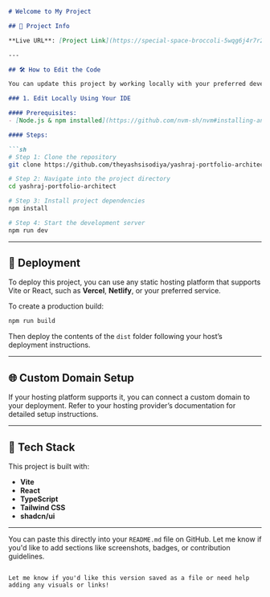 

````markdown
# Welcome to My Project

## 📌 Project Info

**Live URL**: [Project Link](https://special-space-broccoli-5wqg6j4r7r2vpjj-8080.app.github.dev/)

---

## 🛠️ How to Edit the Code

You can update this project by working locally with your preferred development environment.

### 1. Edit Locally Using Your IDE

#### Prerequisites:
- [Node.js & npm installed](https://github.com/nvm-sh/nvm#installing-and-updating)

#### Steps:

```sh
# Step 1: Clone the repository
git clone https://github.com/theyashsisodiya/yashraj-portfolio-architect/

# Step 2: Navigate into the project directory
cd yashraj-portfolio-architect

# Step 3: Install project dependencies
npm install

# Step 4: Start the development server
npm run dev
````

---

## 🚀 Deployment

To deploy this project, you can use any static hosting platform that supports Vite or React, such as **Vercel**, **Netlify**, or your preferred service.

To create a production build:

```sh
npm run build
```

Then deploy the contents of the `dist` folder following your host’s deployment instructions.

---

## 🌐 Custom Domain Setup

If your hosting platform supports it, you can connect a custom domain to your deployment. Refer to your hosting provider’s documentation for detailed setup instructions.

---

## 🧱 Tech Stack

This project is built with:

* **Vite**
* **React**
* **TypeScript**
* **Tailwind CSS**
* **shadcn/ui**

---

You can paste this directly into your `README.md` file on GitHub. Let me know if you'd like to add sections like screenshots, badges, or contribution guidelines.

```

Let me know if you'd like this version saved as a file or need help adding any visuals or links!
```
